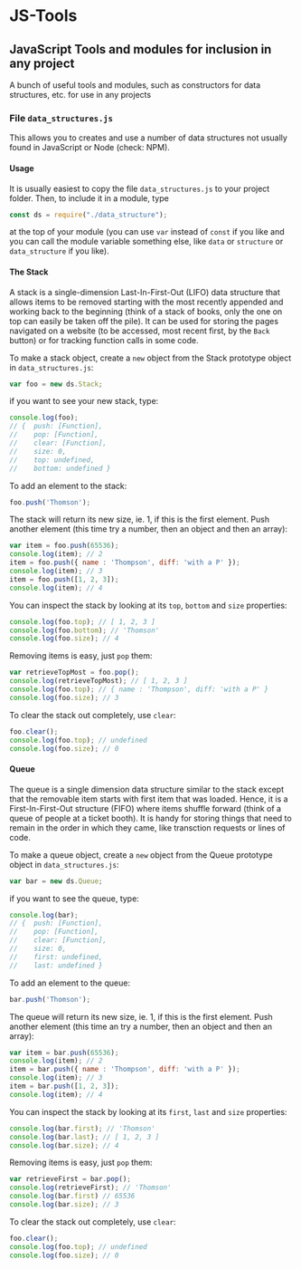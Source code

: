 # JS-Tools

## JavaScript Tools and modules for inclusion in any project

A bunch of useful tools and modules, such as constructors for data structures, etc. for use in any projects

### File `data_structures.js`
This allows you to creates and use a number of data structures not usually found in JavaScript or Node (check: NPM).
#### Usage
It is usually easiest to copy the file `data_structures.js` to your project folder. Then, to include it in a module, type
```javascript
const ds = require("./data_structure");
```
at the top of your module (you can use `var` instead of `const` if you like and you can call the module variable something else, like `data` or `structure` or `data_structure` if you like).

#### The Stack
A stack is a single-dimension Last-In-First-Out (LIFO) data structure that allows items to be removed starting with the most recently appended and working back to the beginning (think of a stack of books, only the one on top can easily be taken off the pile). It can be used for storing the pages navigated on a website (to be accessed, most recent first, by the `Back` button) or for tracking function calls in some code.

To make a stack object, create a `new` object from the Stack prototype object in `data_structures.js`:
```javascript
var foo = new ds.Stack;
```
if you want to see your new stack, type:
```javascript
console.log(foo);
// {  push: [Function],
//    pop: [Function],
//    clear: [Function],
//    size: 0,
//    top: undefined,
//    bottom: undefined }
```
To add an element to the stack:
```javascript
foo.push('Thomson');
```
The stack will return its new size, ie. 1, if this is the first element. Push another element (this time try a number, then an object and then an array):
```javascript
var item = foo.push(65536);
console.log(item); // 2
item = foo.push({ name : 'Thompson', diff: 'with a P' });
console.log(item); // 3
item = foo.push([1, 2, 3]);
console.log(item); // 4
```
You can inspect the stack by looking at its `top`, `bottom` and `size` properties:
```javascript
console.log(foo.top); // [ 1, 2, 3 ]
console.log(foo.bottom); // 'Thomson'
console.log(foo.size); // 4
```
Removing items is easy, just `pop` them:
```javascript
var retrieveTopMost = foo.pop();
console.log(retrieveTopMost); // [ 1, 2, 3 ]
console.log(foo.top); // { name : 'Thompson', diff: 'with a P' }
console.log(foo.size); // 3
```
To clear the stack out completely, use `clear`:
```javascript
foo.clear();
console.log(foo.top); // undefined
console.log(foo.size); // 0
```

#### Queue
The queue is a single dimension data structure similar to the stack except that the removable item starts with first item that was loaded. Hence, it is a First-In-First-Out structure (FIFO) where items shuffle forward (think of a queue of people at a ticket booth). It is handy for storing things that need to remain in the order in which they came, like transction requests or lines of code.

To make a queue object, create a `new` object from the Queue prototype object in `data_structures.js`:
```javascript
var bar = new ds.Queue;
```
if you want to see the queue, type:
```javascript
console.log(bar);
// {  push: [Function],
//    pop: [Function],
//    clear: [Function],
//    size: 0,
//    first: undefined,
//    last: undefined }
```

To add an element to the queue:
```javascript
bar.push('Thomson');
```
The queue will return its new size, ie. 1, if this is the first element. Push another element (this time an try a number, then an object and then an array):
```javascript
var item = bar.push(65536);
console.log(item); // 2
item = bar.push({ name : 'Thompson', diff: 'with a P' });
console.log(item); // 3
item = bar.push([1, 2, 3]);
console.log(item); // 4
```
You can inspect the stack by looking at its `first`, `last` and `size` properties:
```javascript
console.log(bar.first); // 'Thomson'
console.log(bar.last); // [ 1, 2, 3 ]
console.log(bar.size); // 4
```
Removing items is easy, just `pop` them:
```javascript
var retrieveFirst = bar.pop();
console.log(retrieveFirst); // 'Thomson'
console.log(bar.first) // 65536
console.log(bar.size); // 3
```
To clear the stack out completely, use `clear`:
```javascript
foo.clear();
console.log(foo.top); // undefined
console.log(foo.size); // 0
```
